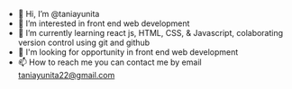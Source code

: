- 👋 Hi, I’m @taniayunita
- 👀 I’m interested in front end web development
- 🌱 I’m currently learning react js, HTML, CSS, & Javascript, colaborating version control using git and github
- 🌱 I'm looking for opportunity in front end web development
- 📫 How to reach me you can contact me by email taniayunita22@gmail.com

<!---
taniayunita/taniayunita is a ✨ special ✨ repository because its `README.md` (this file) appears on your GitHub profile.
You can click the Preview link to take a look at your changes.
--->
